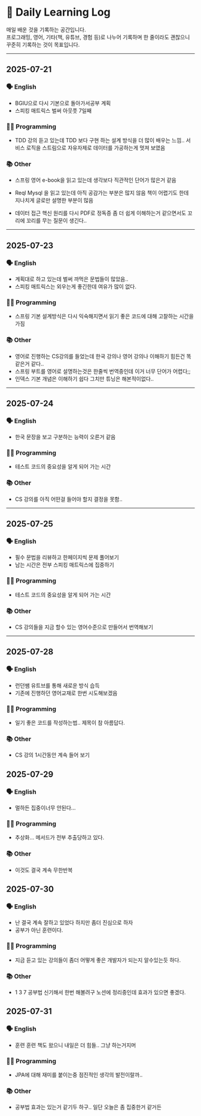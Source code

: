 # 📅 Daily Learning Log

매일 배운 것을 기록하는 공간입니다.  
프로그래밍, 영어, 기타(책, 유튜브, 경험 등)로 나누어 기록하며
한 줄이라도 괜찮으니 꾸준히 기록하는 것이 목표입니다.

---

## 2025-07-21

### 🗣️ English

- BGIU으로 다시 기본으로 돌아가서공부 계획
- 스피킹 매트릭스 벌써 아웃풋 7일째

### 🧑‍💻 Programming

- TDD 강의 듣고 있는데 TDD 보다 구현 하는 설계 방식을 더 많이 배우는 느낌.. 서비스 로직을 스트림으로 자유자제로 데이터를 가공하는게 멋져 보였음

### 📚 Other

- 스프링 영어 e-book을 읽고 있는데 생각보다 직관적인 단어가 많은거 같음

- Reql Mysql 을 읽고 있는데 아직 공감가는 부분은 많지 않음 책이 어렵기도 한데 지나치게 글로만 설명한 부분이 많음

- 데이터 접근 핵신 원리를 다시 PDF로 정독증 좀 더 쉽게 이해하는거 같으면서도 꼬리에 꼬리를 무는 질문이 생긴다..

---

## 2025-07-23

### 🗣️ English

- 계획대로 하고 있는데 벌써 까먹은 문법들이 많았음..
- 스피킹 매트릭스는 외우는게 좋긴한데 여유가 많이 없다.

### 🧑‍💻 Programming

- 스프링 기본 설계방식은 다시 익숙해지면서 읽기 좋은 코드에 대해 고찰하는 시간을 가짐

### 📚 Other

- 영어로 진행하는 CS강의를 들었는데 한국 강의나 영어 강의나 이해하기 힘든건 똑같은거 같다..
- 스프링 부트를 영어로 설명하는것은 한줄씩 번역중인데 이거 너무 단어가 어렵다;;
- 인덱스 기본 개념은 이해하기 쉽다 그치만 튜닝은 해본적이없다..

---

## 2025-07-24

### 🗣️ English

- 한국 문장을 보고 구분하는 능력이 오른거 같음

### 🧑‍💻 Programming

- 테스트 코드의 중요성을 알게 되어 가는 시간

### 📚 Other

- CS 강의를 아직 어떤걸 들어야 할지 결정을 못함..

---

## 2025-07-25

### 🗣️ English

- 필수 문법을 리뷰하고 한페이지씩 문제 풀어보기
- 남는 시간은 전부 스피킹 매트릭스에 집중하기

### 🧑‍💻 Programming

- 테스트 코드의 중요성을 알게 되어 가는 시간

### 📚 Other

- CS 강의들을 지금 할수 있는 영어수준으로 만들어서 번역해보기

---

## 2025-07-28

### 🗣️ English

- 런던쌤 유트브를 통해 새로운 방식 습득
- 기존에 진행하던 영어교재로 한번 시도해보겠음

### 🧑‍💻 Programming

- 일기 좋은 코드를 작성하는법.. 제목이 참 아름답다.

### 📚 Other

- CS 강의 1시간동안 계속 들어 보기

## 2025-07-29

### 🗣️ English

- 멀하든 집중이너무 안된다...

### 🧑‍💻 Programming

- 추상화... 메서드가 전부 추출당하고 있다.

### 📚 Other

- 이것도 결국 계속 무한반복

## 2025-07-30

### 🗣️ English

- 난 결국 계속 잘하고 있었다 하지만 좀더 진심으로 하자
- 공부가 아닌 훈련이다.

### 🧑‍💻 Programming

- 지금 듣고 있는 강의들이 좀더 어떻게 좋은 개발자가 되는지 알수있는듯 하다.

### 📚 Other

- 1 3 7 공부법 신기해서 한번 해볼려구 노션에 정리중인데 효과가 있으면 좋겠다.

## 2025-07-31

### 🗣️ English

- 훈련 훈련 책도 왔으니 내일은 더 힘들.. 그냥 하는거지머

### 🧑‍💻 Programming

- JPA에 대해 재미를 붙이는중 점진적인 생각의 발전이랄까..

### 📚 Other

- 공부법 효과는 있는거 같기두 하구.. 일단 오늘은 좀 집중한거 같거든
